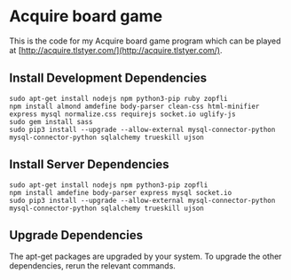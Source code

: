 # Acquire board game

This is the code for my Acquire board game program which can be played at [http://acquire.tlstyer.com/](http://acquire.tlstyer.com/).

## Install Development Dependencies

    sudo apt-get install nodejs npm python3-pip ruby zopfli
    npm install almond amdefine body-parser clean-css html-minifier express mysql normalize.css requirejs socket.io uglify-js
    sudo gem install sass
    sudo pip3 install --upgrade --allow-external mysql-connector-python mysql-connector-python sqlalchemy trueskill ujson

## Install Server Dependencies

    sudo apt-get install nodejs npm python3-pip zopfli
    npm install amdefine body-parser express mysql socket.io
    sudo pip3 install --upgrade --allow-external mysql-connector-python mysql-connector-python sqlalchemy trueskill ujson

## Upgrade Dependencies

The apt-get packages are upgraded by your system. To upgrade the other dependencies, rerun the relevant commands.
